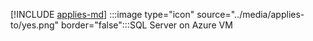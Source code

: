 [!INCLUDE [applies-md](applies-md.md)] :::image type="icon" source="../media/applies-to/yes.png" border="false":::SQL Server on Azure VM

